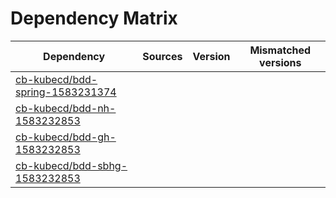 # Dependency Matrix

Dependency | Sources | Version | Mismatched versions
---------- | ------- | ------- | -------------------
[cb-kubecd/bdd-spring-1583231374](https://github.com/cb-kubecd/bdd-spring-1583231374.git) |  | []() | 
[cb-kubecd/bdd-nh-1583232853](https://github.com/cb-kubecd/bdd-nh-1583232853.git) |  | []() | 
[cb-kubecd/bdd-gh-1583232853](https://github.com/cb-kubecd/bdd-gh-1583232853.git) |  | []() | 
[cb-kubecd/bdd-sbhg-1583232853](https://github.com/cb-kubecd/bdd-sbhg-1583232853.git) |  | []() | 
